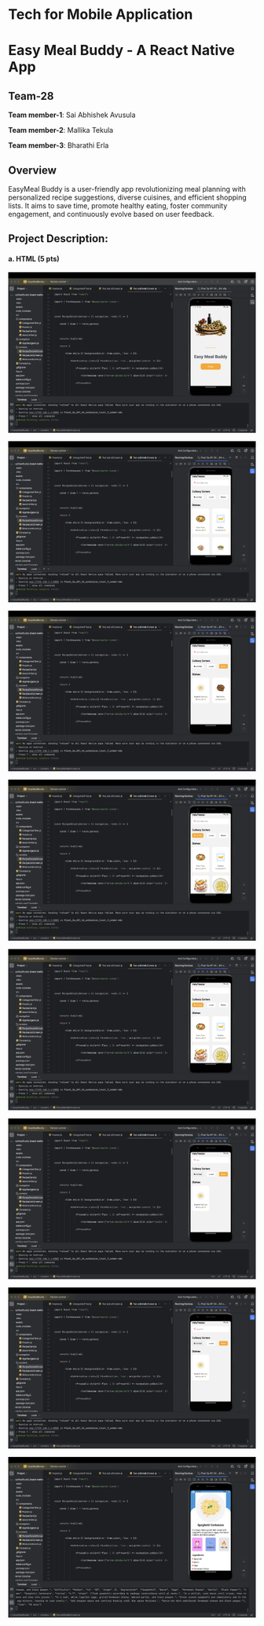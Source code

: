 # Tech for Mobile Application
# Easy Meal Buddy - A React Native App

## Team-28

**Team member-1**: Sai Abhishek Avusula

**Team member-2**: Mallika Tekula

**Team member-3**: Bharathi Erla


## Overview 

EasyMeal Buddy is a user-friendly app revolutionizing meal planning with personalized recipe suggestions, diverse cuisines, and efficient shopping lists. It aims to save time, promote healthy eating, foster community engagement, and continuously evolve based on user feedback.

## Project Description:

####  a. HTML (5 pts) 

![Basic html](images/01.png)<br />

![Basic html](images/02.png)<br />

![Basic html](images/03.png)<br />

![Basic html](images/04.png)<br />

![Basic html](images/04.png)<br />

![Basic html](images/05.png)<br />

![Basic html](images/06.png)<br />

![Basic html](images/07.png)<br />

